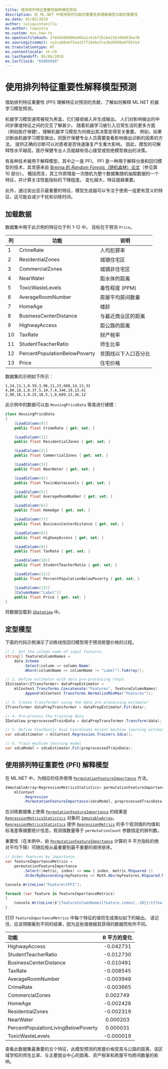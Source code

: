 ```yaml
---
title: 使用排列特征重要性解释模型预测
description: 在 ML.NET 中使用排列功能的重要性来理解模型功能的重要性
ms.date: 05/02/2019
author: luisquintanilla
ms.author: luquinta
ms.custom: mvc,how-to
ms.openlocfilehash: 2f444508990a902a1c61b72b1be2263d8d93ba70
ms.sourcegitcommit: ca2ca60e6f5ea327f164be7ce26d9599e0f85fe4
ms.translationtype: HT
ms.contentlocale: zh-CN
ms.lasthandoff: 05/06/2019
ms.locfileid: "65065640"
---
```

# <a name="explain-model-predictions-using-permutation-feature-importance"></a>使用排列特征重要性解释模型预测

借助排列特征重要性 (PFI) 理解特征对预测的贡献，了解如何解释 ML.NET 机器学习模型预测。

机器学习模型通常被视为黑盒，它们接收输入并生成输出。 人们对影响输出的中间步骤或特征之间的交互了解甚少。 随着机器学习被引入日常生活的更多方面（例如医疗保健），理解机器学习模型为何做出其决策变得至关重要。 例如，如果诊断由机器学习模型做出，则医疗保健专业人员需要查看影响做出诊断的因素的方法。 提供正确的诊断可以对患者是否快速康复产生重大影响。 因此，模型的可解释性水平越高，医疗保健专业人员就越有信心接受或拒绝模型做出的决策。

有各种技术被用于解释模型，其中之一是 PFI。 PFI 是一种用于解释分类和回归模型的技术，其灵感来自 [Breima 的 *Random Forests*（随机森林）论文](https://www.stat.berkeley.edu/~breiman/randomforest2001.pdf)（参见第 10 部分）。 概括而言，其工作原理是一次随机为整个数据集随机抽取数据的一个特征，并计算关注性能指标的下降程度。 变化越大，特征就越重要。 

此外，通过突出显示最重要的特征，模型生成器可以专注于使用一组更有意义的特征，这可能会减少干扰和训练时间。

## <a name="load-the-data"></a>加载数据

数据集中用于此示例的特征位于列 1-12 中。 目标在于预测 `Price`。 

| 列 | 功能 | 说明 
| --- | --- | --- |
| 1 | CrimeRate | 人均犯罪率
| 2 | ResidentialZones | 城镇住宅区
| 3 | CommercialZones | 城镇非住宅区
| 4 | NearWater | 距水体的距离
| 5 | ToxicWasteLevels | 毒性程度 (PPM)
| 6 | AverageRoomNumber | 房屋平均房间数量
| 7 | HomeAge | 楼龄
| 8 | BusinessCenterDistance | 与最近商业区的距离
| 9 | HighwayAccess | 距公路的距离
| 10 | TaxRate | 财产税率
| 11 | StudentTeacherRatio | 师生比率
| 12 | PercentPopulationBelowPoverty | 贫困线以下人口百分比
| 13 | Price | 住宅价格

数据集的示例如下所示：

```text
1,24,13,1,0.59,3,96,11,23,608,14,13,32
4,80,18,1,0.37,5,14,7,4,346,19,13,41
2,98,16,1,0.25,10,5,1,8,689,13,36,12
```

此示例中的数据可以由 `HousingPriceData` 等类进行建模：

```csharp
class HousingPriceData
{
    [LoadColumn(0)]
    public float CrimeRate { get; set; }

    [LoadColumn(1)]
    public float ResidentialZones { get; set; }

    [LoadColumn(2)]
    public float CommercialZones { get; set; }

    [LoadColumn(3)]
    public float NearWater { get; set; }

    [LoadColumn(4)]
    public float ToxicWasteLevels { get; set; }

    [LoadColumn(5)]
    public float AverageRoomNumber { get; set; }

    [LoadColumn(6)]
    public float HomeAge { get; set; }

    [LoadColumn(7)]
    public float BusinessCenterDistance { get; set; }

    [LoadColumn(8)]
    public float HighwayAccess { get; set; }

    [LoadColumn(9)]
    public float TaxRate { get; set; }

    [LoadColumn(10)]
    public float StudentTeacherRatio { get; set; }

    [LoadColumn(11)]
    public float PercentPopulationBelowPoverty { get; set; }

    [LoadColumn(12)]
    [ColumnName("Label")]
    public float Price { get; set; }
}
```

将数据加载到 [`IDataView`](xref:Microsoft.ML.IDataView) 中。

## <a name="train-the-model"></a>定型模型

下面的代码示例演示了训练线性回归模型用于预测房屋价格的过程。

```csharp
// 1. Get the column name of input features.
string[] featureColumnNames = 
    data.Schema
        .Select(column => column.Name)
        .Where(columnName => columnName != "Label").ToArray();

// 2. Define estimator with data pre-processing steps
IEstimator<ITransformer> dataPrepEstimator =
    mlContext.Transforms.Concatenate("Features", featureColumnNames)
        .Append(mlContext.Transforms.NormalizeMinMax("Features"));

// 3. Create transformer using the data pre-processing estimator
ITransformer dataPrepTransformer = dataPrepEstimator.Fit(data);

// 4. Pre-process the training data
IDataView preprocessedTrainData = dataPrepTransformer.Transform(data);

// 5. Define Stochastic Dual Coordinate Ascent machine learning estimator
var sdcaEstimator = mlContext.Regression.Trainers.Sdca();

// 6. Train machine learning model
var sdcaModel = sdcaEstimator.Fit(preprocessedTrainData);
```

## <a name="explain-the-model-with-permutation-feature-importance-pfi"></a>使用排列特征重要性 (PFI) 解释模型

在 ML.NET 中，为相应的任务使用 [`PermutationFeatureImportance`](xref:Microsoft.ML.PermutationFeatureImportanceExtensions) 方法。

```csharp
ImmutableArray<RegressionMetricsStatistics> permutationFeatureImportance = 
    mlContext
        .Regression
        .PermutationFeatureImportance(sdcaModel, preprocessedTrainData, permutationCount:3);
```

在训练数据集上使用 [`PermutationFeatureImportance`](xref:Microsoft.ML.PermutationFeatureImportanceExtensions) 的结果是 [`RegressionMetricsStatistics`](xref:Microsoft.ML.Data.RegressionMetricsStatistics) 对象的 [`ImmutableArray`](xref:System.Collections.Immutable.ImmutableArray)。 [`RegressionMetricsStatistics`](xref:Microsoft.ML.Data.RegressionMetricsStatistics) 提供 [`RegressionMetrics`](xref:Microsoft.ML.Data.RegressionMetrics) 的多个观测值的均值和标准差等摘要统计信息，观测值数量等于 `permutationCount` 参数指定的排列数。

重要性（在本例中，由 [`PermutationFeatureImportance`](xref:Microsoft.ML.PermutationFeatureImportanceExtensions) 计算的 R 平方指标的绝对平均下降）可随后按从最重要到最不重要的顺序排序。  

```csharp
// Order features by importance
var featureImportanceMetrics =
    permutationFeatureImportance
        .Select((metric, index) => new { index, metric.RSquared })
        .OrderByDescending(myFeatures => Math.Abs(myFeatures.RSquared.Mean));

Console.WriteLine("Feature\tPFI");

foreach (var feature in featureImportanceMetrics)
{
    Console.WriteLine($"{featureColumnNames[feature.index],-20}|\t{feature.RSquared.Mean:F6}");
}
```

打印 `featureImportanceMetrics` 中每个特征的值将生成类似如下的输出。 请记住，应该预期看到不同的结果，因为这些值根据其获得的数据而有所不同。  

| 功能 | R 平方的变化 |
|:--|:--:|
HighwayAccess       |   -0.042731
StudentTeacherRatio |   -0.012730
BusinessCenterDistance| -0.010491
TaxRate             |   -0.008545
AverageRoomNumber   |   -0.003949
CrimeRate           |   -0.003665
CommercialZones     |   0.002749
HomeAge             |   -0.002426
ResidentialZones    |   -0.002319
NearWater           |   0.000203
PercentPopulationLivingBelowPoverty|    0.000031
ToxicWasteLevels    |   -0.000019

查看此数据集最重要的五个特征，此模型预测的房屋价格受其与公路的距离、该区域学校的师生比率、与主要就业中心的距离、资产税率和房屋平均房间数量的影响。
